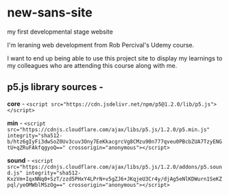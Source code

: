 # new-sans-site
my first developmental stage website

I'm leraning web development from Rob Percival's Udemy course.

I want to end up being able to use this project site to display my learnings to my colleagues who are attending this course along with me.

## p5.js library sources -

  **core** - ```<script src="https://cdn.jsdelivr.net/npm/p5@1.2.0/lib/p5.js"></script>```
		
  **min** -   ```<script src="https://cdnjs.cloudflare.com/ajax/libs/p5.js/1.2.0/p5.min.js" integrity="sha512-      b/htz6gIyFi3dwSoZ0Uv3cuv3Ony7EeKkacgrcVg8CMzu90n777qveu0PBcbZUA7TzyENGtU+qZRuFAkfqgyoQ==" crossorigin="anonymous"></script>```
		
  **sound** - ```<script src="https://cdnjs.cloudflare.com/ajax/libs/p5.js/1.2.0/addons/p5.sound.js" integrity="sha512-KxzVm+IqxNNq0+SzT/zzd5PHxY4LPrN+v5gZJ6+JKqjeU3Cr4y/djAg5eNlKDWurn1SeKZpql/yeOMWblMSzOg==" crossorigin="anonymous"></script>```
	
  


